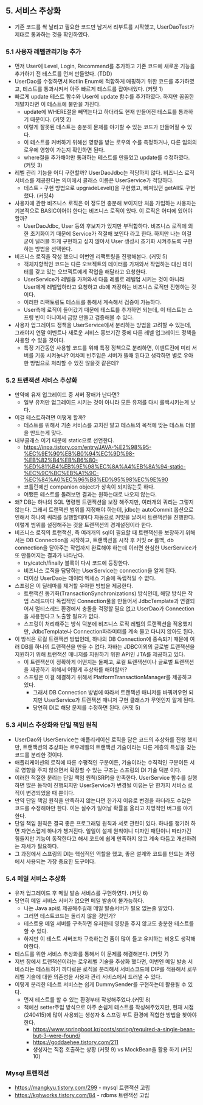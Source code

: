 ## 5. 서비스 추상화
- 기존 코드를 싹 날리고 필요한 코드만 남겨서 리부트를 시작했고, UserDaoTest가 제대로 통과하는 것을 확인하였다.
###  5.1 사용자 레벨관리기능 추가
- 먼저 User에 Level, Login, Recommend를 추가하고 기존 코드에 새로운 기능을 추가하기 전 테스트를 먼저 만들었다. (TDD)
- UserDao를 수정하면서 Kotlin Enum에 적합하게 매핑하기 위한 코드를 추가하였고, 테스트를 통과시켜서 아주 빠르게 테스트를 잡아내었다. (커밋 1)
- 빠르게 update 테스트 함수와 User에 update 함수를 추가하였다. 하지만 꼼꼼한 개발자라면 이 테스트에 불만을 가진다.
    - update에 WHERE절을 빼먹는다고 하더라도 현재 만들어진 테스트를 통과하기 때문이다. (커밋 2)
    - 이렇게 잘못된 테스트는 충분히 문제를 야기할 수 있는 코드가 만들어질 수 있다.
    - 이 테스트를 커버하기 위해선 영향을 받는 로우의 수를 측정하거나, 다른 임의의 로우에 영향이 가는지 확인하면 된다.
    - where절을 추가해야만 통과하는 테스트를 만들었고 update를 수정하였다. (커밋 3)
- 레벨 관리 기능을 어디 구현할까? UserDaoJdbc는 적당하지 않다. 비즈니스 로직 서비스를 제공한다는 의미에서 클래스 이름은 UserService가 적당하다.
    - 테스트 - 구현 방법으로 upgradeLevel()을 구현했고, 빠져있던 getAll도 구현했다. (커밋4)
- 사용자에 관한 비즈니스 로직은 이 정도면 충분해 보이지만 처음 가입하는 사용자는 기본적으로 BASIC이어야 한다는 비즈니스 로직이 있다. 이 로직은 어디에 있어야 할까?
    - UserDaoJdbc, User 등의 후보지가 있지만 부적합하다. 비즈니스 로직에 의한 초기화이기 때문에 Service가 적절해 보인다 라고 한다. 하지만 나는 이걸 굳이 널러블 하게 구현하고 싶지 않아서 User 생성시 초기화 시켜주도록 구현하는 방법을 선택한다.
- 비즈니스 로직을 작성 했으니 이번엔 리팩토링을 진행해본다. (커밋 5)
    - 객체지향적인 코드는 다른 오브젝트의 데이터를 가져와서 작업하는 대신 데이터를 갖고 있는 오브젝트에게 작업을 해달라고 요청한다.
    - UserService가 레벨을 가져와서 다음 레벨로 레벨업 시키는 것이 아니라 User에게 레벨업하라고 요청하고 db에 저장하는 비즈니스 로직만 진행하는 것이다.
    - 이러한 리팩토링도 테스트를 통해서 계속해서 검증이 가능하다.
    - User측에 로직이 들어갔기 때문에 테스트를 추가하면 되는데, 이 테스트는 스프링 빈이 아니여서 금방 만들고 검증해볼 수 있다.
- 사용자 업그레이드 정책을 UserService에서 분리하는 방법을 고려할 수 있는데, 그래야지 연말 이벤트나 새로운 서비스 홍보기간 중에 다른 레벨 업그레이드 정책을 사용할 수 있을 것이다.
    - 특정 기간동안 사용할 코드를 위해 특정 정책으로 분리하면, 이벤트전에 미리 서버를 기동 시켜놓나? 어차피 빈주입은 서버가 뜰때 된다고 생각하면 별로 우아한 방법으로 처리할 수 있진 않을것 같은데?
### 5.2 트랜잭션 서비스 추상화
- 만약에 유저 업그레이드 중 서버 장애가 난다면?
    - 일부 유저만 업그레이드 시키는 것이 아니라 모든 유저를 다시 롤백시키는게 낫다.
- 이걸 테스트하려면 어떻게 할까?
    - 테스트를 위해서 기존 서비스를 고치진 말고 테스트의 목적에 맞는 테스트 더블을 만드는게 맞다.
- 내부클래스 이기 때문에 static으로 선언한다.
    - https://inpa.tistory.com/entry/JAVA-%E2%98%95-%EC%9E%90%EB%B0%94%EC%9D%98-%EB%82%B4%EB%B6%80-%ED%81%B4%EB%9E%98%EC%8A%A4%EB%8A%94-static-%EC%9C%BC%EB%A1%9C-%EC%84%A0%EC%96%B8%ED%95%98%EC%9E%90
    - 코틀린에선 companion object가 상속이 되지않는듯 하다.
    - 어쨌든 테스트를 돌려보면 결과는 원하는대로 나오지 않는다.
- 왜? DB는 하나의 SQL 명령엔 트랜잭션을 보장 해주지만, 여러개의 쿼리는 그렇지 않는다. 그래서 트랜잭션 범위를 지정해야 하는데, jdbc는 autoCommit 옵션으로 인해서 하나의 쿼리를 실행할때마다 자동으로 커밋을 날려서 트랜잭션을 진행한다. 이렇게 범위를 설정해주는 것을 트랜잭션의 경계설정이라 한다.
- 비즈니스 로직의 트랜잭션, 즉 여러개의 sql이 필요할 때 트랜잭션을 보장하기 위해서는 DB Connection을 시작하고, 트랜잭션을 시작 후 커밋 or 롤백, db connection을 닫아주는 작업까지 완료해야 하는데 이러면 한심한 UserService가 또 만들어지는 결과가 나타난다.
    - try/catch/finally 블록이 다시 코드에 등장한다.
    - 비즈니스 로직을 담당하는 UserService는 connection을 알게 된다.
    - 더이상 UserDao는 데이터 엑세스 기술에 독립적일 수 없다.
- 스프링은 이 딜레마를 제거할 우아한 방법을 제공한다.
    - 트랜잭션 동기화(TransactionSynchronizations) 방식인데, 해당 방식은 작업 스레드마다 독립적인 Connection풀을 만들어서 JdbcTemplate과 연결되어서 멀티스레드 환경에서 충돌을 걱정할 필요 없고 UserDao가 Connection을 사용한다고 노출할 필요가 없다.
    - 스프링이 처리해주는 방식 덕분에 비즈니스 로직 레벨의 트랜잭션을 적용했지만, JdbcTemplate나 Connection파라미터를 계속 물고 다니지 않아도 된다.
- 이 방식은 로컬 트랜잭션 방법인데, 하나의 DB Connection에 종속되기 때문에 여러 DB를 하나의 트랜잭션을 만들 수 없다. 자바는 JDBC이외의 글로벌 트랜잭션을 지원하기 위해 트랜잭션 매니저를 지원하기 위한 API인 JTA를 제공하고 있다.
    - 이 트랜잭션이 정확하게 어떤지는 둘째고, 로컬 트랜잭션이나 글로벌 트랜잭션을 제공하기 위해서 어떻게 추상화를 해야할까?
    - 스프링은 이걸 해결하기 위해서 PlatformTransactionManager를 제공하고 있다.
        - 그래서 DB Connection 방법에 따라서 트랜잭션 매니저를 바꿔끼우면 되지만 UserService가 트랜잭션 매니저 구현 클래스가 무엇인지 알게 된다.
        - 당연히 DI로 해당 문제를 수정하면 된다. (커밋 5)
### 5.3 서비스 추상화와 단일 책임 원칙
- UserDao와 UserService는 애플리케이션 로직을 담은 코드의 추상화를 진행 했지만, 트랜잭션의 추상화는 로우레벨의 트랜잭션 기술이라는 다른 계층의 특성을 갖는 코드를 분리한 것이다.
- 애플리케이션의 로직에 따른 수평적인 구분이든, 기술이라는 수직적인 구분이든 서로 영향을 주지 않으면서 확장할 수 있는 구조는 스프링의 DI 기술 덕분 이다.
- 이러한 적절한 분리는 단일 책임 원칙(SRP)을 만족한다. UserService 함수를 실행하면 많은 동작이 진행되지만 UserService가 변경될 이유는 단 한가지 서비스 로직이 변경되었을 때 뿐이다.
- 만약 단일 책임 원칙을 만족하지 않는다면 한가지 이유로 변경을 하더라도 수많은 코드를 수정해야만 한다. 이는 실수가 일어날 확률을 올리고 치명적인 버그를 야기한다.
- 단일 책임 원칙은 결국 좋은 프로그래밍 원칙과 서로 관련이 있다. 하나를 챙기려 하면 자연스럽게 하나가 챙겨진다. 일일이 설계 원칙이니 디자인 패턴이니 따라가긴 힘들지만 기능이 동작한다고 해서 코드에 쉽게 만족하지 않고 계속 다듬고 개선하려는 자세가 필요하다.
- 그 과정에서 스프링의 DI는 핵심적인 역할을 했고, 좋은 설계와 코드를 만드는 과정에서 사용되는 가장 중요한 도구이다.
### 5.4 메일 서비스 추상화
- 유저 업그레이드 후 메일 발송 서비스를 구현하였다. (커밋 6)
- 당연히 메일 서비스 서버가 없으면 메일 발송이 불가능하다.
    - 나는 Java api로 제공해주길래 메일 발송서버가 필요 없는줄 알았다.
    - 그러면 테스트코드는 돌리지 않을 것인가?
    - 테스트용 메일 서버를 구축하면 유저한테 영향을 주지 않고도 충분한 테스트를 할 수 있다.
    - 하지만 이 테스트 서버조차 구축하는건 품이 많이 들고 유지하는 비용도 생각해야한다.
- 테스트를 위한 서비스 추상화를 통해서 이 문제를 해결해본다. (커밋 7)
- 저번 장에서 트랜잭션이라는 로우레벨 기술을 추상화 했다면, 이번엔 메일 발송 서비스라는 테스트하기 까다로운 로직을 분리해서 서비스코드에 DIP를 적용해서 로우레벨 기술에 대한 의존성을 사용자 관리 서비스에서 드러낼 수 있다.
- 이렇게 분리한 테스트 서비스는 쉽게 DummySender를 구현하는데 활용될 수 있다.
    - 먼저 테스트를 할 수 있는 환경부터 작성해주었다.(커밋 8)
    - 책에선 setter주입 방식으로 아주 손쉽게 테스트를 작성해주었지만, 현재 시점(240415)에 많이 사용되는 생성자 & 스프링 부트 환경에 적합한 방법을 찾아야한다.
        - https://www.springboot.kr/posts/spring/required-a-single-bean-but-3-were-found/
        - https://goddaehee.tistory.com/211
        - 생성자는 직접 호출하는 상황 (커밋 9) vs MockBean을 활용 하기 (커밋 10)
### Mysql 트랜잭션
- https://mangkyu.tistory.com/299 - mysql 트랜잭션 고립
- https://kghworks.tistory.com/84 - rdbms 트랜잭션 고립